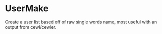 # UserMake
Create a user list based off of raw single words name, most useful with an output from cewl/cewler.
